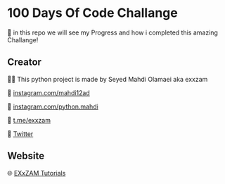 

# 100 Days Of Code Challange
📝
in this repo we will see my Progress and how i completed this amazing Challange!



## Creator
👨‍💻 This python project is made by Seyed Mahdi Olamaei aka exxzam


🔗 [instagram.com/mahdi12ad](https://instagram.com/mahdi12ad)


🔗 [instagram.com/python.mahdi](https://instagram.com/python.mahdi)


🔗 [t.me/exxzam](https://t.me/exxzam)

🔗 [Twitter](https://twitter.com/MahdiPython)


## Website

🌐 [EXxZAM Tutorials](https://exxzamtutorials.ir)

